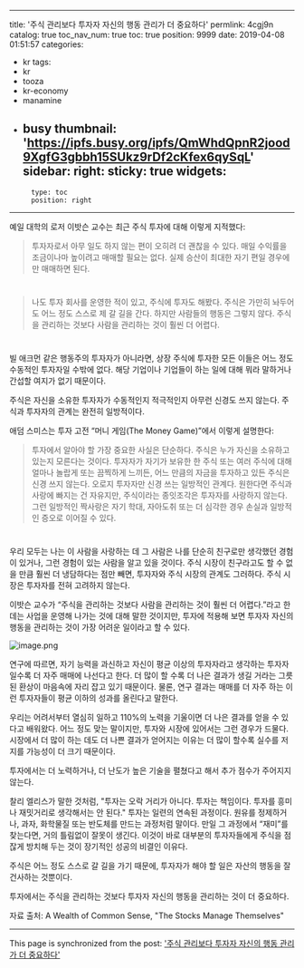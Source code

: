
---
title: '주식 관리보다 투자자 자신의 행동 관리가 더 중요하다'
permlink: 4cgj9n
catalog: true
toc_nav_num: true
toc: true
position: 9999
date: 2019-04-08 01:51:57
categories:
- kr
tags:
- kr
- tooza
- kr-economy
- manamine
- busy
thumbnail: 'https://ipfs.busy.org/ipfs/QmWhdQpnR2jood9XgfG3gbbh15SUkz9rDf2cKfex6qySqL'
sidebar:
    right:
        sticky: true
widgets:
    -
        type: toc
        position: right
---


예일 대학의 로저 이밧슨 교수는 최근 주식 투자에 대해 이렇게 지적했다: 

>투자자로서 아무 일도 하지 않는 편이 오히려 더 괜찮을 수 있다. 매일 수익률을 조금이나마 높이려고 매매할 필요는 없다. 실제 승산이 최대한 자기 편일 경우에만 매매하면 된다. 
#
>나도 투자 회사를 운영한 적이 있고, 주식에 투자도 해봤다. 주식은 가만히 놔두어도 어느 정도 스스로 제 갈 길을 간다. 하지만 사람들의 행동은 그렇지 않다. 주식을 관리하는 것보다 사람을 관리하는 것이 훨씬 더 어렵다.
#
빌 애크먼 같은 행동주의 투자자가 아니라면, 상장 주식에 투자한 모든 이들은 어느 정도 수동적인 투자자일 수밖에 없다. 해당 기업이나 기업들이 하는 일에 대해 뭐라 말하거나 간섭할 여지가 없기 때문이다. 

 

주식은 자신을 소유한 투자자가 수동적인지 적극적인지 아무런 신경도 쓰지 않는다. 주식과 투자자의 관계는 완전히 일방적이다. 

 

애덤 스미스는 투자 고전 “머니 게임(The Money Game)”에서 이렇게 설명한다:

>투자에서 알아야 할 가장 중요한 사실은 단순하다. 주식은 누가 자신을 소유하고 있는지 모른다는 것이다. 투자자가 자기가 보유한 한 주식 또는 여러 주식에 대해 얼마나 놀랍게 또는 끔찍하게 느끼든, 어느 만큼의 자금을 투자하고 있든 주식은 신경 쓰지 않는다. 오로지 투자자만 신경 쓰는 일방적인 관계다. 원한다면 주식과 사랑에 빠지는 건 자유지만, 주식이라는 종잇조각은 투자자를 사랑하지 않는다. 그런 일방적인 짝사랑은 자기 학대, 자아도취 또는 더 심각한 경우 손실과 일방적인 증오로 이어질 수 있다. 
#
우리 모두는 나는 이 사람을 사랑하는 데 그 사람은 나를 단순히 친구로만 생각했던 경험이 있거나, 그런 경험이 있는 사람을 알고 있을 것이다. 주식 시장이 친구라고도 할 수 없을 만큼 훨씬 더 냉담하다는 점만 빼면, 투자자와 주식 시장의 관계도 그러하다. 주식 시장은 투자자를 전혀 고려하지 않는다. 

 

이밧슨 교수가 “주식을 관리하는 것보다 사람을 관리하는 것이 훨씬 더 어렵다.”라고 한데는 사업을 운영해 나가는 것에 대해 말한 것이지만, 투자에 적용해 보면 투자자 자신의 행동을 관리하는 것이 가장 어려운 일이라고 할 수 있다.

![image.png](https://ipfs.busy.org/ipfs/QmWhdQpnR2jood9XgfG3gbbh15SUkz9rDf2cKfex6qySqL)

 

연구에 따르면, 자기 능력을 과신하고 자신이 평균 이상의 투자자라고 생각하는 투자자일수록 더 자주 매매에 나선다고 한다. 더 많이 할 수록 더 나은 결과가 생길 거라는 그릇된 환상이 마음속에 자리 잡고 있기 때문이다. 물론, 연구 결과는 매매를 더 자주 하는 이런 투자자들이 평균 이하의 성과를 올린다고 말한다. 

 

우리는 어려서부터 열심히 일하고 110%의 노력을 기울이면 더 나은 결과를 얻을 수 있다고 배워왔다. 어느 정도 맞는 말이지만, 투자와 시장에 있어서는 그런 경우가 드물다. 시장에서 더 많이 하는 데도 더 나쁜 결과가 얻어지는 이유는 더 많이 할수록 실수를 저지를 가능성이 더 크기 때문이다.

 

투자에서는 더 노력하거나, 더 난도가 높은 기술을 펼쳤다고 해서 추가 점수가 주어지지 않는다. 

 

찰리 엘리스가 말한 것처럼, "투자는 오락 거리가 아니다. 투자는 책임이다. 투자를 흥미나 재밋거리로 생각해서는 안 된다." 투자는 일련의 연속된 과정이다. 원유를 정제하거나, 과자, 화학물질 또는 반도체를 만드는 과정처럼 말이다. 만일 그 과정에서 “재미”를 찾는다면, 거의 틀림없이 잘못이 생긴다. 이것이 바로 대부분의 투자자들에게 주식을 점잖게 방치해 두는 것이 장기적인 성공의 비결인 이유다. 

 

주식은 어느 정도 스스로 갈 길을 가기 때문에, 투자자가 해야 할 일은 자산의 행동을 잘 건사하는 것뿐이다. 

 

투자에서는 주식을 관리하는 것보다 투자자 자신의 행동을 관리하는 것이 더 중요하다. 

 

자료 출처: A Wealth of Common Sense, "The Stocks Manage Themselves"

- - -

This page is synchronized from the post: ['주식 관리보다 투자자 자신의 행동 관리가 더 중요하다'](https://steemit.com/@pius.pius/4cgj9n)
